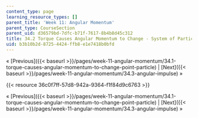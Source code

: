 ```yaml
---
content_type: page
learning_resource_types: []
parent_title: 'Week 11: Angular Momentum'
parent_type: CourseSection
parent_uid: d36579bd-7dfc-b71f-7617-8b4b8d45c312
title: 34.2 Torque Causes Angular Momentum to Change - System of Particles
uid: b3b10b2d-8725-4424-ffb8-e1e7418b0bfd
---
```


« [Previous]({{< baseurl >}}/pages/week-11-angular-momentum/34.1-torque-causes-angular-momentum-to-change-point-particle) | [Next]({{< baseurl >}}/pages/week-11-angular-momentum/34.3-angular-impulse) »

{{< resource 36c0f7ff-57d8-942a-9364-f1f84d9c6763 >}}

« [Previous]({{< baseurl >}}/pages/week-11-angular-momentum/34.1-torque-causes-angular-momentum-to-change-point-particle) | [Next]({{< baseurl >}}/pages/week-11-angular-momentum/34.3-angular-impulse) »